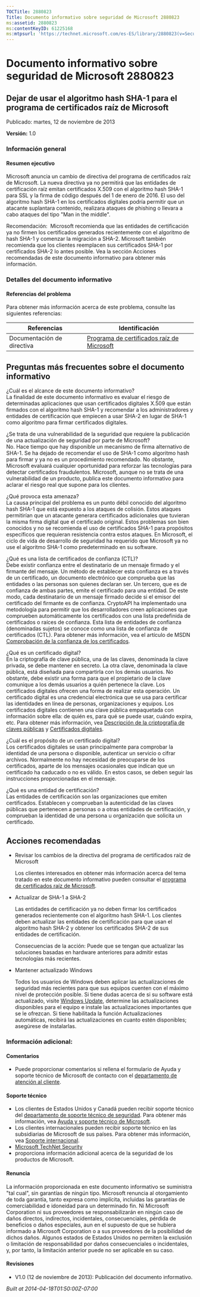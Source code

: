 ```yaml
---
TOCTitle: 2880823
Title: Documento informativo sobre seguridad de Microsoft 2880823
ms:assetid: 2880823
ms:contentKeyID: 61225168
ms:mtpsurl: 'https://technet.microsoft.com/es-ES/library/2880823(v=Security.10)'
---
```


Documento informativo sobre seguridad de Microsoft 2880823
==========================================================

Dejar de usar el algoritmo hash SHA-1 para el programa de certificados raíz de Microsoft
----------------------------------------------------------------------------------------

Publicado: martes, 12 de noviembre de 2013

**Versión:** 1.0

### Información general

#### Resumen ejecutivo

Microsoft anuncia un cambio de directiva del programa de certificados raíz de Microsoft. La nueva directiva ya no permitirá que las entidades de certificación raíz emitan certificados X.509 con el algoritmo hash SHA-1 para SSL y la firma de código después del 1 de enero de 2016. El uso del algoritmo hash SHA-1 en los certificados digitales podría permitir que un atacante suplantara contenido, realizara ataques de phishing o llevara a cabo ataques del tipo "Man in the middle".

Recomendación:  Microsoft recomienda que las entidades de certificación ya no firmen los certificados generados recientemente con el algoritmo de hash SHA-1 y comenzar la migración a SHA-2. Microsoft también recomienda que los clientes reemplacen sus certificados SHA-1 por certificados SHA-2 lo antes posible. Vea la sección Acciones recomendadas de este documento informativo para obtener más información.

### Detalles del documento informativo

#### Referencias del problema

Para obtener más información acerca de este problema, consulte las siguientes referencias:

| Referencias                | Identificación                                                                                         |
|----------------------------|--------------------------------------------------------------------------------------------------------|
| Documentación de directiva | [Programa de certificados raíz de Microsoft](http://technet.microsoft.com/en-us/library/cc751157.aspx) |

Preguntas más frecuentes sobre el documento informativo
-------------------------------------------------------

¿Cuál es el alcance de este documento informativo?  
La finalidad de este documento informativo es evaluar el riesgo de determinadas aplicaciones que usan certificados digitales X.509 que están firmados con el algoritmo hash SHA-1 y recomendar a los administradores y entidades de certificación que empiecen a usar SHA-2 en lugar de SHA-1 como algoritmo para firmar certificados digitales.

¿Se trata de una vulnerabilidad de la seguridad que requiere la publicación de una actualización de seguridad por parte de Microsoft?  
No. Hace tiempo que hay disponible un mecanismo de firma alternativo de SHA-1. Se ha dejado de recomendar el uso de SHA-1 como algoritmo hash para firmar y ya no es un procedimiento recomendado. No obstante, Microsoft evaluará cualquier oportunidad para reforzar las tecnologías para detectar certificados fraudulentos. Microsoft, aunque no se trata de una vulnerabilidad de un producto, publica este documento informativo para aclarar el riesgo real que supone para los clientes.

¿Qué provoca esta amenaza?  
La causa principal del problema es un punto débil conocido del algoritmo hash SHA-1 que está expuesto a los ataques de colisión. Estos ataques permitirían que un atacante generara certificados adicionales que tuvieran la misma firma digital que el certificado original. Estos problemas son bien conocidos y no se recomienda el uso de certificados SHA-1 para propósitos específicos que requieran resistencia contra estos ataques. En Microsoft, el ciclo de vida de desarrollo de seguridad ha requerido que Microsoft ya no use el algoritmo SHA-1 como predeterminado en su software.

¿Qué es una lista de certificados de confianza (CTL)?   
Debe existir confianza entre el destinatario de un mensaje firmado y el firmante del mensaje. Un método de establecer esta confianza es a través de un certificado, un documento electrónico que comprueba que las entidades o las personas son quienes declaran ser. Un tercero, que es de confianza de ambas partes, emite el certificado para una entidad. De este modo, cada destinatario de un mensaje firmado decide si el emisor del certificado del firmante es de confianza. CryptoAPI ha implementado una metodología para permitir que los desarrolladores creen aplicaciones que comprueben automáticamente los certificados con una lista predefinida de certificados o raíces de confianza. Esta lista de entidades de confianza (denominadas sujetos) se conoce como una lista de confianza de certificados (CTL). Para obtener más información, vea el artículo de MSDN [Comprobación de la confianza de los certificados](http://msdn.microsoft.com/en-us/library/aa376546(v=vs.85).aspx).

¿Qué es un certificado digital?   
En la criptografía de clave pública, una de las claves, denominada la clave privada, se debe mantener en secreto. La otra clave, denominada la clave pública, está diseñada para compartirla con los demás usuarios. No obstante, debe existir una forma para que el propietario de la clave comunique a los demás usuarios a quién pertenece la clave. Los certificados digitales ofrecen una forma de realizar esta operación. Un certificado digital es una credencial electrónica que se usa para certificar las identidades en línea de personas, organizaciones y equipos. Los certificados digitales contienen una clave pública empaquetada con información sobre ella: de quién es, para qué se puede usar, cuándo expira, etc. Para obtener más información, vea [Descripción de la criptografía de claves públicas](http://technet.microsoft.com/library/aa998077) y [Certificados digitales](http://technet.microsoft.com/en-us/library/cc962029.aspx).

¿Cuál es el propósito de un certificado digital?   
Los certificados digitales se usan principalmente para comprobar la identidad de una persona o disponible, autenticar un servicio o cifrar archivos. Normalmente no hay necesidad de preocuparse de los certificados, aparte de los mensajes ocasionales que indican que un certificado ha caducado o no es válido. En estos casos, se deben seguir las instrucciones proporcionadas en el mensaje.

¿Qué es una entidad de certificación?   
Las entidades de certificación son las organizaciones que emiten certificados. Establecen y comprueban la autenticidad de las claves públicas que pertenecen a personas o a otras entidades de certificación, y comprueban la identidad de una persona u organización que solicita un certificado.

Acciones recomendadas
---------------------

-   Revisar los cambios de la directiva del programa de certificados raíz de Microsoft

    Los clientes interesados en obtener más información acerca del tema tratado en este documento informativo pueden consultar el [programa de certificados raíz de Microsoft](http://technet.microsoft.com/en-us/library/cc751157.aspx).

-   Actualizar de SHA-1 a SHA-2

    Las entidades de certificación ya no deben firmar los certificados generados recientemente con el algoritmo hash SHA-1. Los clientes deben actualizar las entidades de certificación para que usan el algoritmo hash SHA-2 y obtener los certificados SHA-2 de sus entidades de certificación.

    Consecuencias de la acción: Puede que se tengan que actualizar las soluciones basadas en hardware anteriores para admitir estas tecnologías más recientes.

-   Mantener actualizado Windows

    Todos los usuarios de Windows deben aplicar las actualizaciones de seguridad más recientes para que sus equipos cuenten con el máximo nivel de protección posible. Si tiene dudas acerca de si su software está actualizado, visite [Windows Update](http://windowsupdate.microsoft.com/), determine las actualizaciones disponibles para el equipo e instale las actualizaciones importantes que se le ofrezcan. Si tiene habilitada la función Actualizaciones automáticas, recibirá las actualizaciones en cuanto estén disponibles; asegúrese de instalarlas.

### Información adicional:

#### Comentarios

-   Puede proporcionar comentarios si rellena el formulario de Ayuda y soporte técnico de Microsoft de contacto con el [departamento de atención al cliente](http://support.microsoft.com/kb/?scid=sw;en;1257&showpage=1&ws=technet&sd=tech).

#### Soporte técnico

-   Los clientes de Estados Unidos y Canadá pueden recibir soporte técnico del [departamento de soporte técnico de seguridad](http://go.microsoft.com/fwlink/?linkid=21131). Para obtener más información, vea [Ayuda y soporte técnico de Microsoft](http://support.microsoft.com/).
-   Los clientes internacionales pueden recibir soporte técnico en las subsidiarias de Microsoft de sus países. Para obtener más información, vea [Soporte internacional](http://go.microsoft.com/fwlink/?linkid=21155).
-   [Microsoft TechNet Security](http://go.microsoft.com/fwlink/?linkid=21132)
-   proporciona información adicional acerca de la seguridad de los productos de Microsoft.

#### Renuncia

La información proporcionada en este documento informativo se suministra "tal cual", sin garantías de ningún tipo. Microsoft renuncia al otorgamiento de toda garantía, tanto expresa como implícita, incluidas las garantías de comerciabilidad e idoneidad para un determinado fin. Ni Microsoft Corporation ni sus proveedores se responsabilizarán en ningún caso de daños directos, indirectos, incidentales, consecuenciales, pérdida de beneficios o daños especiales, aun en el supuesto de que se hubiera informado a Microsoft Corporation o a sus proveedores de la posibilidad de dichos daños. Algunos estados de Estados Unidos no permiten la exclusión o limitación de responsabilidad por daños consecuenciales o incidentales, y, por tanto, la limitación anterior puede no ser aplicable en su caso.

#### Revisiones

-   V1.0 (12 de noviembre de 2013): Publicación del documento informativo.

*Built at 2014-04-18T01:50:00Z-07:00*
